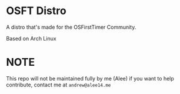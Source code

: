 # OSFT Distro

A distro that's made for the OSFirstTimer Community.

Based on Arch Linux

# NOTE
This repo will not be maintained fully by me (Alee) if you want to help contribute, contact me at `andrew@alee14.me`
